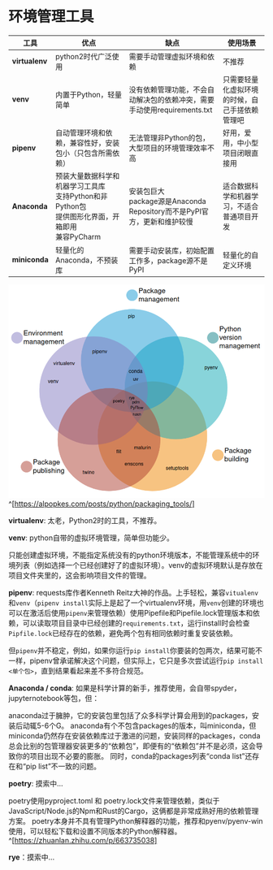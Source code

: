 # 环境管理工具

| 工具             | 优点                       | 缺点                   | 使用场景            |
| -----------------| -------------------------- | --------------------- | ------------------- |
| **virtualenv**  | python2时代广泛使用         | 需要手动管理虚拟环境和依赖 | 不推荐            |
| **venv**         | 内置于Python，轻量简单      | 没有依赖管理功能，不会自动解决包的依赖冲突，需要手动使用requirements.txt | 只需要轻量化虚拟环境的时候，自己手搓依赖管理吧 |
| **pipenv**       | 自动管理环境和依赖，兼容性好，安装包小（只包含所需依赖） | 无法管理非Python的包，大型项目的环境管理效率不高 | 好用，爱用，中小型项目闭眼直接用 |
| **Anaconda**       | 预装大量数据科学和机器学习工具库<br />支持Python和非Python包<br />提供图形化界面，开箱即用<br />兼容PyCharm | 安装包巨大<br />package源是Anaconda Repository而不是PyPI官方，更新和维护较慢 | 适合数据科学和机器学习，不适合普通项目开发 |
| **miniconda**       | 轻量化的Anaconda，不预装库 | 需要手动安装库，初始配置工作多，package源不是PyPI | 轻量化的自定义环境 |

![venn_diagram](./assets/venn_diagram.png "venn_diagram")^[https://alpopkes.com/posts/python/packaging_tools/]

**virtualenv**: 太老，Python2时的工具，不推荐。

**venv**: python自带的虚拟环境管理，简单但功能少。

只能创建虚拟环境，不能指定系统没有的python环境版本，不能管理系统中的环境列表（例如选择一个已经创建好了的虚拟环境）。venv的虚拟环境默认是存放在项目文件夹里的，这会影响项目文件的管理。

**pipenv**: requests库作者Kenneth Reitz大神的作品。上手轻松，兼容`vitualenv`和`venv`（`pipenv install`实际上是起了一个virtualenv环境，用`venv`创建的环境也可以在激活后使用`pipenv`来管理依赖）使用Pipefile和Pipefile.lock管理版本和依赖，可以读取项目目录中已经创建的`requirements.txt`，运行install时会检查`Pipfile.lock`已经存在的依赖，避免两个包有相同依赖时重复安装依赖。

但`pipenv`并不稳定，例如，如果你运行`pip install`你要装的包两次，结果可能不一样，pipenv曾承诺解决这个问题，但实际上，它只是多次尝试运行`pip install <单个包>`，直到结果看起来差不多符合规范。

**Anaconda / conda**: 如果是科学计算的新手，推荐使用，会自带spyder，jupyternotebook等包，但：

anaconda过于臃肿，它的安装包里包括了众多科学计算会用到的packages，安装后动辄5-6个G。
anaconda有个不包含packages的版本，叫miniconda，但miniconda仍然存在安装依赖库过于激进的问题，安装同样的packages，conda总会比别的包管理器安装更多的“依赖包”，即便有的“依赖包”并不是必须，这会导致你的项目出现不必要的膨胀。
同时，conda的packages列表“conda list”还存在和“pip list”不一致的问题。

**poetry**: 摸索中...

poetry使用pyproject.toml 和 poetry.lock文件来管理依赖，类似于JavaScript/Node.js的Npm和Rust的Cargo，这俩都是非常成熟好用的依赖管理方案。
poetry本身并不具有管理Python解释器的功能，推荐和pyenv/pyenv-win使用，可以轻松下载和设置不同版本的Python解释器。^[https://zhuanlan.zhihu.com/p/663735038]

**rye**：摸索中...

